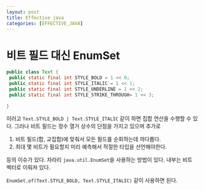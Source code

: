```yaml
---
layout: post
title: Effective java
categories: [EFFECTIVE_JAVA]
---
```


# 비트 필드 대신 EnumSet

```java
public class Text {
 public static final int STYLE_BOLD = 1 << 0;
 public static final int STYLE_ITALIC = 1 << 1;
 public static final int STYLE_UNDERLINE = 1 << 2;
 public static final int STYLE_STRIKE_THROUGH= 1 << 3;
 
}


```

이러고 `Text.STYLE_BOLD | Text.STYLE_ITALIC` 같이 하면 집합 연산을 수행할 수 있다.  그러나 비트 필드는 정수 열거 상수의 단점을 가지고 있으며 추가로

1. 비트 필드(합, 교집합)에 맞춰서 모든 필드를 순회하는데 까다롭다.
2. 최대 몇 비트가 필요할지 미리 예측해서 적절한 타입을 선언해야한다.

등의 이슈가 있다. 차라리 `java.util.EnumSet`을 사용하는 방법이 있다. 내부는 비트 벡터로 이뤄져 있다.

`EnumSet.of(Text.STYLE_BOLD, Text.STYLE_ITALIC)` 같이 사용하면 된다. 